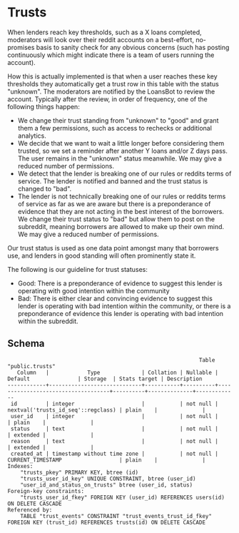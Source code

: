 # Trusts

When lenders reach key thresholds, such as a X loans completed, moderators will
look over their reddit accounts on a best-effort, no-promises basis to sanity
check for any obvious concerns (such has posting continuously which might
indicate there is a team of users running the account).

How this is actually implemented is that when a user reaches these key
thresholds they automatically get a trust row in this table with the status
"unknown". The moderators are notified by the LoansBot to review the account.
Typically after the review, in order of frequency, one of the following things
happen:

- We change their trust standing from "unknown" to "good" and grant them a few
  permissions, such as access to rechecks or additional analytics.
- We decide that we want to wait a little longer before considering them trusted,
  so we set a reminder after another Y loans and/or Z days pass. The user remains
  in the "unknown" status meanwhile. We may give a reduced number of permissions.
- We detect that the lender is breaking one of our rules or reddits terms of
  service. The lender is notified and banned and the trust status is changed to
  "bad".
- The lender is not technically breaking one of our rules or reddits terms of
  service as far as we are aware but there is a preponderance of evidence that
  they are not acting in the best interest of the borrowers. We change their
  trust status to "bad" but allow them to post on the subreddit, meaning
  borrowers are allowed to make up their own mind. We may give a reduced number
  of permissions.

Our trust status is used as one data point amongst many that borrowers use, and
lenders in good standing will often prominently state it.

The following is our guideline for trust statuses:

- Good: There is a preponderance of evidence to suggest this lender is operating with good intention within the community
- Bad: There is either clear and convincing evidence to suggest this lender is operating with bad intention within the community, or there is a preponderance of evidence this lender is operating with bad intention within the subreddit.

## Schema

```
                                                            Table "public.trusts"
   Column   |            Type             | Collation | Nullable |              Default               | Storage  | Stats target | Description
------------+-----------------------------+-----------+----------+------------------------------------+----------+--------------+-------------
 id         | integer                     |           | not null | nextval('trusts_id_seq'::regclass) | plain    |              |
 user_id    | integer                     |           | not null |                                    | plain    |              |
 status     | text                        |           | not null |                                    | extended |              |
 reason     | text                        |           | not null |                                    | extended |              |
 created_at | timestamp without time zone |           | not null | CURRENT_TIMESTAMP                  | plain    |              |
Indexes:
    "trusts_pkey" PRIMARY KEY, btree (id)
    "trusts_user_id_key" UNIQUE CONSTRAINT, btree (user_id)
    "user_id_and_status_on_trusts" btree (user_id, status)
Foreign-key constraints:
    "trusts_user_id_fkey" FOREIGN KEY (user_id) REFERENCES users(id) ON DELETE CASCADE
Referenced by:
    TABLE "trust_events" CONSTRAINT "trust_events_trust_id_fkey" FOREIGN KEY (trust_id) REFERENCES trusts(id) ON DELETE CASCADE
```
